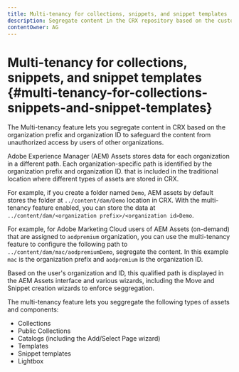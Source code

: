 ```yaml
---
title: Multi-tenancy for collections, snippets, and snippet templates
description: Segregate content in the CRX repository based on the customer organization to prevent unauthorized access.
contentOwner: AG
---
```


# Multi-tenancy for collections, snippets, and snippet templates {#multi-tenancy-for-collections-snippets-and-snippet-templates}

The Multi-tenancy feature lets you segregate content in CRX based on the organization prefix and organization ID to safeguard the content from unauthorized access by users of other organizations.

Adobe Experience Manager (AEM) Assets stores data for each organization in a different path. Each organization-specific path is identified by the organization prefix and organization ID.
that is included in the traditional location where different types of assets are stored in CRX.

For example, if you create a folder named `Demo`, AEM assets by default stores the folder at `../content/dam/Demo` location in CRX. With the multi-tenancy feature enabled, you can store the data at `../content/dam/<organization prefix>/<organization id>Demo`. 

For example, for Adobe Marketing Cloud users of AEM Assets (on-demand) that are assigned to `aodpremium` organization, you can use the multi-tenancy feature to configure the following path to `../content/dam/mac/aodpremiumDemo`, segregate the content. In this example `mac` is the organization prefix and `aodpremium` is the organization ID.

Based on the user's organization and ID, this qualified path is displayed in the AEM Assets interface and various wizards, including the Move and Snippet creation wizards to enforce seggregation.

The multi-tenancy feature lets you seggregate the following types of assets and components:

* Collections
* Public Collections
* Catalogs (including the Add/Select Page wizard)
* Templates
* Snippet templates
* Lightbox
